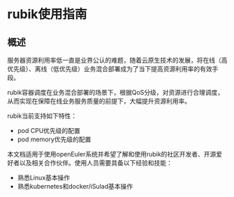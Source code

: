# rubik使用指南

## 概述

服务器资源利用率低一直是业界公认的难题，随着云原生技术的发展，将在线（高优先级）、离线（低优先级）业务混合部署成为了当下提高资源利用率的有效手段。

rubik容器调度在业务混合部署的场景下，根据QoS分级，对资源进行合理调度，从而实现在保障在线业务服务质量的前提下，大幅提升资源利用率。

rubik当前支持如下特性：

- pod CPU优先级的配置
- pod memory优先级的配置

本文档适用于使用openEuler系统并希望了解和使用rubik的社区开发者、开源爱好者以及相关合作伙伴。使用人员需要具备以下经验和技能：

- 熟悉Linux基本操作
- 熟悉kubernetes和docker/iSulad基本操作

